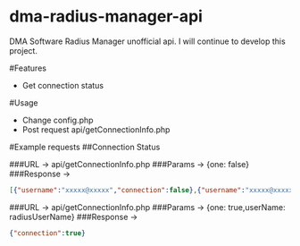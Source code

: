# dma-radius-manager-api
DMA Software Radius Manager unofficial api. I will continue to develop this project. 

#Features
- Get connection status  

#Usage
- Change config.php
- Post request api/getConnectionInfo.php


#Example requests
##Connection Status

###URL -> api/getConnectionInfo.php
###Params -> {one: false}
###Response ->
```json
[{"username":"xxxxx@xxxxx","connection":false},{"username":"xxxxx@xxxxx","connection":true}]
``` 

###URL -> api/getConnectionInfo.php
###Params -> {one: true,userName: radiusUserName}
###Response ->
```json
{"connection":true}
``` 

